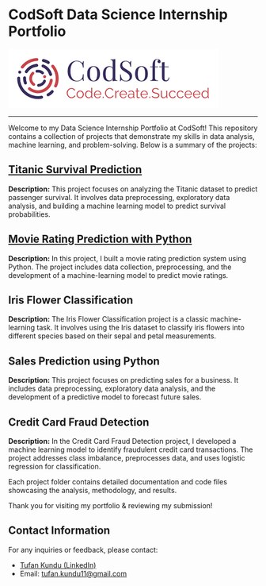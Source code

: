 # CodSoft Data Science Internship Portfolio
<img src = "https://github.com/kindo-tk/images/blob/main/download.png">
<hr>
Welcome to my Data Science Internship Portfolio at CodSoft! This repository contains a collection of projects that demonstrate my skills in data analysis, machine learning, and problem-solving. Below is a summary of the projects:

## <a href="https://github.com/kindo-tk/CODSOFT/tree/main/Titanic_Survival_Prediction">Titanic Survival Prediction </a>

**Description:** This project focuses on analyzing the Titanic dataset to predict passenger survival. It involves data preprocessing, exploratory data analysis, and building a machine learning model to predict survival probabilities.

## <a href = "https://github.com/kindo-tk/CODSOFT/tree/main/Movie_Rating_Prediction">Movie Rating Prediction with Python</a>

**Description:** In this project, I built a movie rating prediction system using Python. The project includes data collection, preprocessing, and the development of a machine-learning model to predict movie ratings.

## Iris Flower Classification

**Description:** The Iris Flower Classification project is a classic machine-learning task. It involves using the Iris dataset to classify iris flowers into different species based on their sepal and petal measurements.

## Sales Prediction using Python

**Description:** This project focuses on predicting sales for a business. It includes data preprocessing, exploratory data analysis, and the development of a predictive model to forecast future sales.

## Credit Card Fraud Detection

**Description:** In the Credit Card Fraud Detection project, I developed a machine learning model to identify fraudulent credit card transactions. The project addresses class imbalance, preprocesses data, and uses logistic regression for classification.

Each project folder contains detailed documentation and code files showcasing the analysis, methodology, and results.

Thank you for visiting my portfolio & reviewing my submission!

## Contact Information
For any inquiries or feedback, please contact:

- <a href="https://www.linkedin.com/in/tufan-kundu-577945221/">Tufan Kundu (LinkedIn)</a>
- Email: tufan.kundu11@gmail.com

